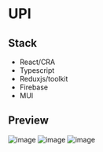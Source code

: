 # UPI

## Stack
- React/CRA
- Typescript
- Reduxjs/toolkit
- Firebase
- MUI

## Preview

![image](https://user-images.githubusercontent.com/75447714/175514964-c8f61e1b-c3d9-4f27-9b06-f63725c91d79.png)
![image](https://user-images.githubusercontent.com/75447714/175515229-d49cc86d-0533-41b9-ae3c-f6cd48d58e0e.png)
![image](https://user-images.githubusercontent.com/75447714/175515292-d90f5247-aff4-438a-a91a-2679d3c2caec.png)


